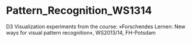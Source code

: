Pattern_Recognition_WS1314
==========================

D3 Visualization experiments from the course: »Forschendes Lernen: New ways for visual pattern recognition«, WS2013/14, FH-Potsdam
